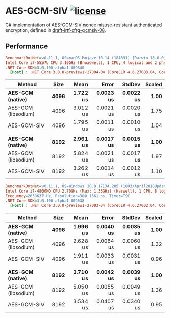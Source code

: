 # AES-GCM-SIV [![license][license-shield]][license-link]

C# implementation of [AES-GCM-SIV] nonce misuse-resistant authenticated encryption,
defined in [draft-irtf-cfrg-gcmsiv-08].

[license-shield]: https://img.shields.io/badge/license-MIT-blue.svg?style=flat
[license-link]: https://github.com/metalnem/aes-gcm-siv/blob/master/LICENSE
[AES-GCM-SIV]: https://eprint.iacr.org/2017/168.pdf
[draft-irtf-cfrg-gcmsiv-08]: https://tools.ietf.org/html/draft-irtf-cfrg-gcmsiv-08

## Performance

``` ini
BenchmarkDotNet=v0.11.1, OS=macOS Mojave 10.14 (18A391) [Darwin 18.0.0]
Intel Core i7-5557U CPU 3.10GHz (Broadwell), 1 CPU, 4 logical and 2 physical cores
.NET Core SDK=3.0.100-alpha1-009640
  [Host] : .NET Core 3.0.0-preview1-27004-04 (CoreCLR 4.6.27003.04, CoreFX 4.6.27003.02), 64bit RyuJIT
```
|                Method | Size |     Mean |     Error |    StdDev | Scaled |
|---------------------- |----- |---------:|----------:|----------:|-------:|
|    **AES-GCM (native)** | **4096** | **1.722 us** | **0.0023 us** | **0.0022 us** |   **1.00** |
| AES-GCM (libsodium) | 4096 | 3.012 us | 0.0021 us | 0.0020 us |   1.75 |
|           AES-GCM-SIV | 4096 | 1.795 us | 0.0011 us | 0.0010 us |   1.04 |
|                       |      |          |           |           |        |
|    **AES-GCM (native)** | **8192** | **2.961 us** | **0.0017 us** | **0.0015 us** |   **1.00** |
| AES-GCM (libsodium) | 8192 | 5.824 us | 0.0021 us | 0.0017 us |   1.97 |
|           AES-GCM-SIV | 8192 | 3.262 us | 0.0014 us | 0.0012 us |   1.10 |


``` ini
BenchmarkDotNet=v0.11.1, OS=Windows 10.0.17134.285 (1803/April2018Update/Redstone4)
Intel Core i7-4800MQ CPU 2.70GHz (Max: 1.35GHz) (Haswell), 1 CPU, 8 logical and 4 physical cores
Frequency=2630637 Hz, Resolution=380.1361 ns, Timer=TSC
.NET Core SDK=3.0.100-alpha1-009638
  [Host] : .NET Core 3.0.0-preview1-27003-04 (CoreCLR 4.6.27002.04, CoreFX 4.6.27002.03), 64bit RyuJIT
```
|                Method | Size |     Mean |     Error |    StdDev | Scaled |
|---------------------- |----- |---------:|----------:|----------:|-------:|
|    **AES-GCM (native)** | **4096** | **1.996 us** | **0.0040 us** | **0.0035 us** |   **1.00** |
| AES-GCM (libsodium) | 4096 | 2.628 us | 0.0064 us | 0.0060 us |   1.32 |
|           AES-GCM-SIV | 4096 | 1.911 us | 0.0033 us | 0.0031 us |   0.96 |
|                       |      |          |           |           |        |
|    **AES-GCM (native)** | **8192** | **3.710 us** | **0.0042 us** | **0.0039 us** |   **1.00** |
| AES-GCM (libsodium) | 8192 | 5.050 us | 0.0055 us | 0.0049 us |   1.36 |
|           AES-GCM-SIV | 8192 | 3.534 us | 0.0407 us | 0.0340 us |   0.95 |
